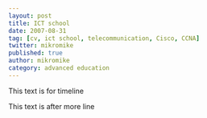 ```yaml
---
layout: post
title: ICT school
date: 2007-08-31
tag: [cv, ict school, telecommunication, Cisco, CCNA]
twitter: mikromike
published: true
author: mikromike
category: advanced education
---
```


This text is for timeline


<!--more-->
This text is after more line
